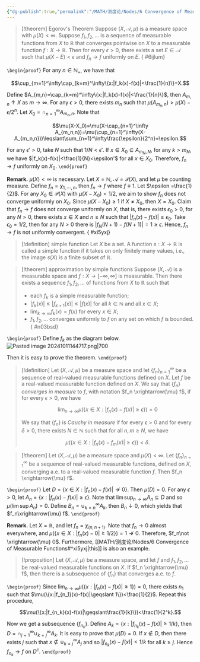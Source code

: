 ```yaml
---
{"dg-publish":true,"permalink":"/MATH/测度论/Nodes/6 Convergence of Measurable Functions/","dgPassFrontmatter":true}
---
```




> [!theorem] Egorov's Theorem 
> Suppose $(X, \mathcal{A}, \mu)$ is a measure space with $\mu(X)<\infty$. Suppose $f_1, f_2, \ldots$ is a sequence of measurable functions from $X$ to $\mathbb{R}$ that converges pointwise on $X$ to a measurable function $f: X \rightarrow \mathbb{R}$. Then for every $\epsilon>0$, there exists a set $E \in \mathcal{A}$ such that $\mu(X-E)<\epsilon$ and $f_n \rightarrow f$ uniformly on $E$.
{ #6ijlum}


`\begin{proof}`
For any $n\in \mathbb{N}_{+}$, we have that 

$$\cup_{m=1}^\infty\cap_{k=m}^\infty\{x:|f_k(x)-f(x)|<\frac{1}{n}\}=X.$$

Define $A_{m,n}=\cap_{k=m}^\infty\{x:|f_k(x)-f(x)|<\frac{1}{n}\}$, then $A_{m,n}\uparrow X$ as $m\to\infty$. For any $\epsilon>0$, there exists $m_n$ such that $\mu(A_{m_n,n})>\mu(X)-{\epsilon}/{2^n}$. Let $X_0=\cap_{n=1}^\infty A_{m_n,n}$. Note that

$$\mu(X-X_0)=\mu(X-\cap_{n=1}^\infty A_{m_n,n})=\mu(\cup_{n=1}^\infty(X-A_{m_n,n}))\leqslant\sum_{n=1}^\infty\frac{\epsilon}{2^n}=\epsilon.$$

For any $\epsilon'>0$, take $N$ such that $1/N<\epsilon'$. If $x\in X_0\subseteq A_{m_N,N}$, for any $k>m_N$, we have $|f_k(x)-f(x)|<\frac{1}{N}<\epsilon'$ for all $x\in X_0$. Therefore, $f_n\to f$ uniformly on $X_0$.
`\end{proof}`


**Remark.** $\mu(X)<\infty$ is necessary. Let $X=\mathbb{N}$, $\mathcal{A}=\mathcal{P}(X)$, and let $\mu$ be counting measure. Define $f_n=\chi_{1,\cdots,n}$, then $f_n\to f$ where $f\equiv 1$. Let $\epsilon =\frac{1}{2}$. For any $X_0\in \mathcal{P}(X)$ with $\mu(X-X_0)<1/2$, we aim to show $f_n$ does not converge uniformly on $X_0$. Since $\mu(X-X_0)\geqslant 1$ if $X\neq X_0$, then $X=X_0$. Claim that $f_n\to f$ does not converge uniformly on $X$, that is, there exists $\epsilon_0>0$, for any $N>0$, there exists $x\in X$ and $n\geqslant N$ such that $|f_n(x)-f(x)|\geqslant\epsilon_0$. Take $\epsilon_0=1/2$, then for any $N>0$ there is $|f_N(N+1)-f(N+1)|=1\geqslant\epsilon$. Hence, $f_n\to f$ is not uniformly convergent. 
{ #xi5yxj}


> [!definition] simple function
> Let $X$ be a set. A function $s: X \rightarrow \mathbb{R}$ is called a simple function if it takes on only finitely many values, i.e., the image $s(X)$ is a finite subset of $\mathbb{R}$.

> [!theorem] approximation by simple functions
> Suppose $(X, \mathcal{A})$ is a measurable space and $f: X \rightarrow[-\infty, \infty]$ is measurable. Then there exists a sequence $f_1, f_2, \ldots$ of functions from $X$ to $\mathbb{R}$ such that
> - each $f_k$ is a simple measurable function;
> - $\left|f_k(x)\right| \leq\left|f_{k+1}(x)\right| \leq|f(x)|$ for all $k \in \mathbb{N}$ and all $x \in X$;
> - $\lim _{k \rightarrow \infty} f_k(x)=f(x)$ for every $x \in X$;
> - $f_1, f_2, \ldots$ converges uniformly to $f$ on any set on which $f$ is bounded.
{ #n03bsd}


`\begin{proof}`
Define $f_k$ as the diagram below.![Pasted image 20241011144717.png|700](/img/user/%E9%99%84%E4%BB%B6/Pasted%20image%2020241011144717.png)

Then it is easy to prove the theorem. 
`\end{proof}`


> [!definition]
> Let $(X, \mathcal{A}, \mu)$ be a measure space and let $\left\{f_n\right\}_{n=1}^{\infty}$ be a sequence of real-valued measurable functions defined on $X$. Let $f$ be a real-valued measurable function defined on $X$. We say that $\left\{f_n\right\}$ *converges in measure* to $f$, with notation $f_n \xrightarrow{\mu} f$, if for every $\epsilon>0$, we have
> 
> $$
> \lim _{n \rightarrow \infty} \mu\left(\left\{x \in X:\left|f_n(x)-f(x)\right| \geq \epsilon\right\}\right)=0
> $$
> 
> We say that $\left\{f_n\right\}$ is *Cauchy in measure* if for every $\epsilon>0$ and for every $\delta>0$, there exists $N \in \mathbb{N}$ such that for all $n, m \geq N$, we have
> 
> $$
> \mu\left(\left\{x \in X:\left|f_n(x)-f_m(x)\right| \geq \epsilon\right\}\right)<\delta .
> $$


> [!theorem]
> Let $(X, \mathcal{A}, \mu)$ be a measure space and $\mu(X)<\infty$. Let $\left\{f_n\right\}_{n=1}^{\infty}$ be a sequence of real-valued measurable functions, defined on $X$, converging a.e. to a real-valued measurable function $f$. Then $f_n \xrightarrow{\mu} f$.

`\begin{proof}`
Let $D=\{x\in X:|f_n(x)-f(x)|\not\to 0\}$. Then $\mu(D)=0$. For any $\epsilon>0$, let $A_n=\{x:|f_n(x)-f(x)|\geqslant\epsilon\}$. Note that $\lim\sup_{n\to\infty}A_n\subseteq D$ and so $\mu(\lim\sup A_n)=0$. Define $B_n=\cup_{k=n}^\infty A_k$, then $B_n\downarrow 0$, which yields that $f_n\xrightarrow{\mu} f$.
`\end{proof}`


**Remark.** Let $X=\mathbb{R}$, and let $f_n=\chi_{(n,n+1)}$. Note that $f_n\to 0$ almost everywhere, and $\mu(\{x\in X:|f_{n}(x)-0|\geqslant 1/2\})=1\not\to 0$. Therefore, $f_n\not \xrightarrow{\mu} 0$. Furthermore, [[MATH/测度论/Nodes/6 Convergence of Measurable Functions#^xi5yxj\|this]] is also an example.


> [!proposition]
> Let $(X, \mathcal{A}, \mu)$ be a measure space, and let $f$ and $f_1, f_2, \ldots$ be real-valued measurable functions on $X$. If $f_n \xrightarrow{\mu} f$, then there is a subsequence of $\left\{f_n\right\}$ that converges a.e. to $f$.

`\begin{proof}`
Since $\lim_{n\to\infty}\mu(\{x:|f_n(x)-f(x)|\geqslant 1\})=0$, there exists $n_1$ such that $\mu(\{x:|f_{n_1}(x)-f(x)|\geqslant 1\})<\frac{1}{2}$. Repeat this procedure, 

$$\mu(\{x:|f_{n_k}(x)-f(x)|\geqslant\frac{1}{k}\})<\frac{1}{2^k}.$$

Now we get a subsequence $\{f_{n_k}\}$. Define $A_k=\{x:|f_{n_k}(x)-f(x)|\geqslant 1/k\}$, then $D=\cap_{j=1}^\infty\cup_{k=j}^\infty A_k$. It is easy to prove that $\mu(D)=0$. If $x\not\in D$, then there exists $j$ such that $x\not\in \cup_{k=j}^\infty A_j$ and so $|f_{n_k}(x)-f(x)|<1/k$ for all $k\geqslant j$. Hence $f_{n_k}\to f$ on $D^c$. 
`\end{proof}`
